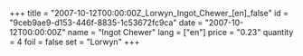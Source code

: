 +++
title = "2007-10-12T00:00:00Z_Lorwyn_Ingot_Chewer_[en]_false"
id = "9ceb9ae9-d153-446f-8835-1c53672fc9ca"
date = "2007-10-12T00:00:00Z"
name = "Ingot Chewer"
lang = ["en"]
price = "0.23"
quantity = 4
foil = false
set = "Lorwyn"
+++
